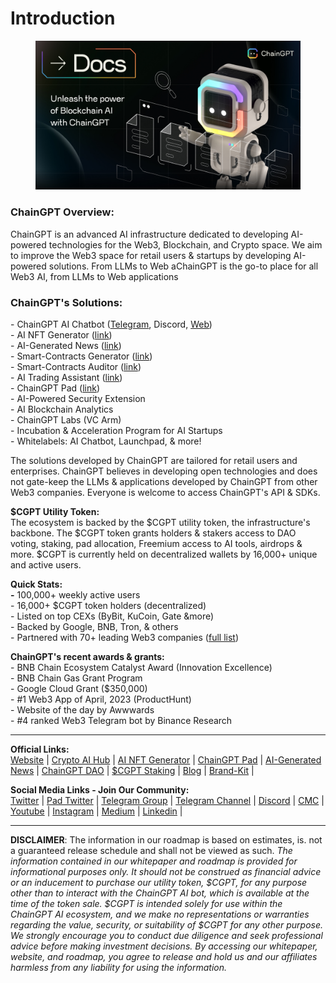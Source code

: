 # Introduction

<figure><img src=".gitbook/assets/9.png" alt=""><figcaption></figcaption></figure>

### ChainGPT Overview:

ChainGPT is an advanced AI infrastructure dedicated to developing AI-powered technologies for the Web3, Blockchain, and Crypto space. We aim to improve the Web3 space for retail users & startups by developing AI-powered solutions. From LLMs to Web aChainGPT is the go-to place for all Web3 AI, from LLMs to Web applications

### **ChainGPT's Solutions:**

\- ChainGPT AI Chatbot ([Telegram](https://t.me/chaingptai\_bot), Discord, [Web](http://127.0.0.1:5000/o/fTvkvEH3C5Wk9LTutCYV/s/rfpYYsoCgHxbOIGhZ3WU/))\
\- AI NFT Generator ([link](https://nft.chaingpt.org))\
\- AI-Generated News ([link](https://app.chaingpt.org/news))\
\- Smart-Contracts Generator ([link](https://app.chaingpt.org))\
\- Smart-Contracts Auditor ([link](https://app.chaingpt.org))\
\- AI Trading Assistant ([link](https://app.chaingpt.org))\
\- ChainGPT Pad ([link](https://pad.chaingpt.org))\
\- AI-Powered Security Extension\
\- AI Blockchain Analytics\
\- ChainGPT Labs (VC Arm)\
\- Incubation & Acceleration Program for AI Startups\
\- Whitelabels: AI Chatbot, Launchpad, & more!&#x20;

The solutions developed by ChainGPT are tailored for retail users and enterprises. ChainGPT believes in developing open technologies and does not gate-keep the LLMs & applications developed by ChainGPT from other Web3 companies. Everyone is welcome to access ChainGPT's API & SDKs.&#x20;



**$CGPT Utility Token:**\
The ecosystem is backed by the $CGPT utility token, the infrastructure's backbone. The $CGPT token grants holders & stakers access to DAO voting, staking, pad allocation, Freemium access to AI tools, airdrops & more. $CGPT is currently held on decentralized wallets by 16,000+ unique and active users.&#x20;



**Quick Stats:**\
**-** 100,000+ weekly active users\
\- 16,000+ $CGPT token holders (decentralized)\
\- Listed on top CEXs (ByBit, KuCoin, Gate \&more) \
\- Backed by Google, BNB, Tron, & others\
\- Partnered with 70+ leading Web3 companies ([full list](https://www.chaingpt.org/#team))



**ChainGPT's recent awards & grants:**\
\- BNB Chain Ecosystem Catalyst Award (Innovation Excellence)\
\- BNB Chain Gas Grant Program\
\- Google Cloud Grant ($350,000)\
\- #1 Web3 App of April, 2023 (ProductHunt)\
\- Website of the day by Awwwards\
\- #4 ranked Web3 Telegram bot by Binance Research

***

**Official Links:**\
[Website](https://www.chaingpt.org/) | [Crypto AI Hub](https://app.chaingpt.org/) | [AI NFT Generator](https://nft.chaingpt.org/) | [ChainGPT Pad](https://pad.chaingpt.org/) | [AI-Generated News](https://app.chaingpt.org/news) | [ChainGPT DAO](https://dao.chaingpt.org/) | [$CGPT Staking](https://staking.chaingpt.org/) | [Blog](https://www.chaingpt.org/blog) | [Brand-Kit](https://www.chaingpt.org/brand-kit) |&#x20;

**Social Media Links - Join Our Community:**\
[Twitter](https://twitter.com/Chain\_GPT) | [Pad Twitter](https://twitter.com/chaingpt\_pad) | [Telegram Group](https://t.me/chaingpt) | [Telegram Channel](https://t.me/chaingptnews) | [Discord](https://discord.gg/chaingpt) | [CMC](https://coinmarketcap.com/community/profile/ChainGPT/) | [Youtube](https://www.youtube.com/@ChainGPT) | [Instagram](https://instagram.com/ChainGPTAI) | [Medium](https://medium.com/@chaingpt) | [Linkedin](https://www.linkedin.com/company/chaingpt) |

***

**DISCLAIMER**: The information in our roadmap is based on estimates, is.  not a guaranteed release schedule and shall not be viewed as such.  _The information contained in our whitepaper and roadmap is provided for informational purposes only. It should not be construed as financial advice or an inducement to purchase our utility token, $CGPT, for any purpose other than to interact with the ChainGPT AI bot, which is available at the time of the token sale. $CGPT is intended solely for use within the ChainGPT AI ecosystem, and we make no representations or warranties regarding the value, security, or suitability of $CGPT for any other purpose. We strongly encourage you to conduct due diligence and seek professional advice before making investment decisions. By accessing our whitepaper, website, and roadmap, you agree to release and hold us and our affiliates harmless from any liability for using the information._&#x20;
